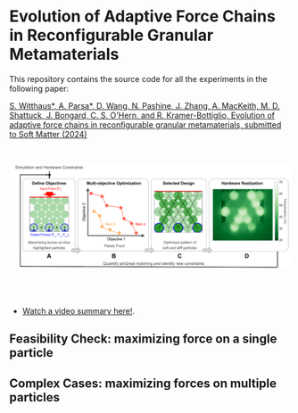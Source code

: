 # Evolution of Adaptive Force Chains in Reconfigurable Granular Metamaterials
This repository contains the source code for all the experiments in the following paper:

[S. Witthaus*, A. Parsa*, D. Wang, N. Pashine, J. Zhang, A. MacKeith, M. D. Shattuck, J. Bongard, C. S. O'Hern, and R. Kramer-Bottiglio, Evolution of adaptive force chains in reconfigurable granular metamaterials, submitted to Soft Matter (2024)](https://jamming.research.yale.edu/files/papers/chains.pdf)

</br>
<p align="center">
  <img src="https://github.com/AtoosaParsa/AdaptiveForceChains/blob/main/overview.pdf"  width="600">
</p>
</br>
</br>

- [Watch a video summary here!](https://www.youtube.com/watch?v=YZ45mljl150).
## Feasibility Check: maximizing force on a single particle

## Complex Cases: maximizing forces on multiple particles
